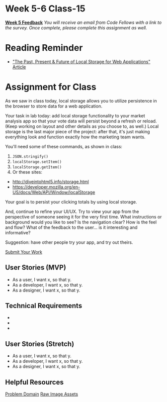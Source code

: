 # Week 5-6 Class-15
[**Week 5 Feedback**](https://canvas.instructure.com/courses/990777/assignments/4230204)
*You will receive an email from Code Fellows with a link to the survey. Once complete, please complete this assignment as well.*

# Reading Reminder
* ["The Past, Present & Future of Local Storage for Web Applications" Article](https://canvas.instructure.com/courses/990777/assignments/4229984)

# Assignment for Class
As we saw in class today, local storage allows you to utilize persistence in the browser to store data for a web application.

Your task in lab today: add local storage functionality to your market analysis app so that your vote data will persist beyond a refresh or reload. (Keep working on layout and other details as you choose to, as well.) Local storage is the last major piece of the project: after that, it's just making everything look and function exactly how the marketing team wants.

You'll need some of these commands, as shown in class:

1. `JSON.stringify()`
2. `localStorage.setItem()`
3. `localStorage.getItem()`
4. Or these sites:
  - http://diveintohtml5.info/storage.html
  - https://developer.mozilla.org/en-US/docs/Web/API/Window/localStorage

Your goal is to persist your clicking totals by using local storage.

And, continue to refine your UI/UX. Try to view your app from the perspective of someone seeing it for the very first time. What instructions or background would you like to see? Is the navigation clear? How is the feel and flow? What of the feedback to the user... is it interesting and informative?

Suggestion: have other people try your app, and try out theirs.

[Submit Your Work](https://canvas.instructure.com/courses/990777/assignments/4229993)

## User Stories (MVP)
 - As a user, I want x, so that y.
 - As a developer, I want x, so that y.
 - As a designer, I want x, so that y.

## Technical Requirements
 -
 -
 -

## User Stories (Stretch)
 - As a user, I want x, so that y.
 - As a developer, I want x, so that y.
 - As a designer, I want x, so that y.

## Helpful Resources
[Problem Domain](../assets/README.md)
[Raw Image Assets](../assets/imgs)
